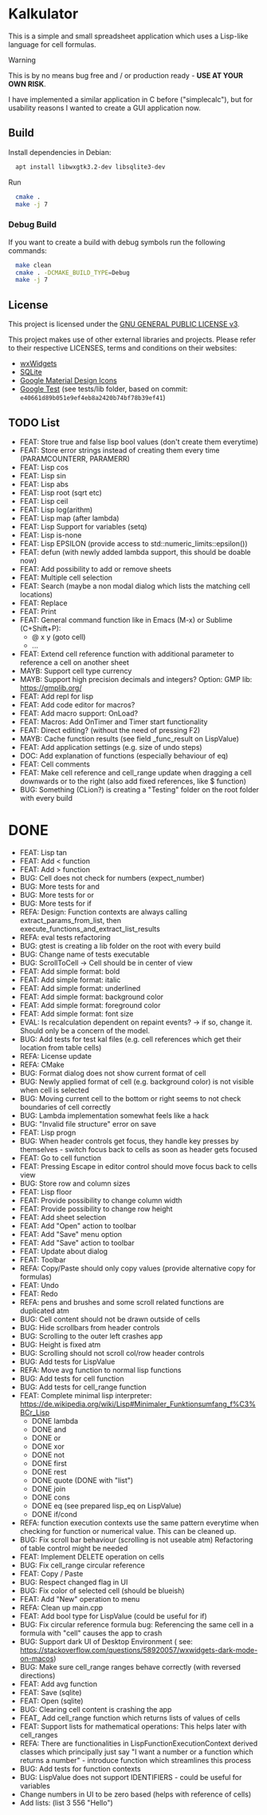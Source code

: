 # Kalkulator

This is a simple and small spreadsheet application which uses a Lisp-like language for cell formulas.

> [!WARNING]
> This is by no means bug free and / or production ready - **USE AT YOUR OWN RISK**.

I have implemented a similar application in C before ("simplecalc"), but for usability reasons I wanted to create a GUI
application now.

## Build

Install dependencies in Debian:

``` sh
  apt install libwxgtk3.2-dev libsqlite3-dev
```

Run

``` sh
  cmake .
  make -j 7
```

### Debug Build

If you want to create a build with debug symbols run the following commands:

``` sh
  make clean
  cmake . -DCMAKE_BUILD_TYPE=Debug
  make -j 7
```

## License

This project is licensed under the [GNU GENERAL PUBLIC LICENSE v3](https://www.gnu.org/licenses/gpl-3.0.txt).

This project makes use of other external libraries and projects. Please refer to their respective LICENSES, terms and
conditions on their websites:

- [wxWidgets](https://www.wxwidgets.org/)
- [SQLite](https://www.sqlite.org/index.html)
- [Google Material Design Icons](https://github.com/google/material-design-icons)
- [Google Test](https://github.com/google/googletest) (see tests/lib folder, based on
  commit: `e40661d89b051e9ef4eb8a2420b74bf78b39ef41`)

## TODO List

- FEAT: Store true and false lisp bool values (don't create them everytime)
- FEAT: Store error strings instead of creating them every time (PARAMCOUNTERR, PARAMERR)
- FEAT: Lisp cos
- FEAT: Lisp sin
- FEAT: Lisp abs
- FEAT: Lisp root (sqrt etc)
- FEAT: Lisp ceil
- FEAT: Lisp log(arithm)
- FEAT: Lisp map (after lambda)
- FEAT: Lisp Support for variables (setq)
- FEAT: Lisp is-none
- FEAT: Lisp EPSILON (provide access to std::numeric_limits<double>::epsilon())
- FEAT: defun (with newly added lambda support, this should be doable now)
- FEAT: Add possibility to add or remove sheets
- FEAT: Multiple cell selection
- FEAT: Search (maybe a non modal dialog which lists the matching cell locations)
- FEAT: Replace
- FEAT: Print
- FEAT: General command function like in Emacs (M-x) or Sublime (C+Shift+P):
    - @ x y (goto cell)
    - ...
- FEAT: Extend cell reference function with additional parameter to reference a cell on another sheet
- MAYB: Support cell type currency
- MAYB: Support high precision decimals and integers? Option: GMP lib: https://gmplib.org/
- FEAT: Add repl for lisp
- FEAT: Add code editor for macros?
- FEAT: Add macro support: OnLoad?
- FEAT: Macros: Add OnTimer and Timer start functionality
- FEAT: Direct editing? (without the need of pressing F2)
- MAYB: Cache function results (see field _func_result on LispValue)
- FEAT: Add application settings (e.g. size of undo steps)
- DOC: Add explanation of functions (especially behaviour of eq)
- FEAT: Cell comments
- FEAT: Make cell reference and cell_range update when dragging a cell downwards or to the right (also add fixed
  references, like $ function)
- BUG: Something (CLion?) is creating a "Testing" folder on the root folder with every build

# DONE

- FEAT: Lisp tan
- FEAT: Add < function
- FEAT: Add > function
- BUG: Cell does not check for numbers (expect_number)
- BUG: More tests for and
- BUG: More tests for or
- BUG: More tests for if
- REFA: Design: Function contexts are always calling extract_params_from_list, then
  execute_functions_and_extract_list_results
- REFA: eval tests refactoring
- BUG: gtest is creating a lib folder on the root with every build
- BUG: Change name of tests executable
- BUG: ScrollToCell -> Cell should be in center of view
- FEAT: Add simple format: bold
- FEAT: Add simple format: italic
- FEAT: Add simple format: underlined
- FEAT: Add simple format: background color
- FEAT: Add simple format: foreground color
- FEAT: Add simple format: font size
- EVAL: Is recalculation dependent on repaint events? -> if so, change it. Should only be a concern of the model.
- BUG: Add tests for test kal files (e.g. cell references which get their location from table cells)
- REFA: License update
- REFA: CMake
- BUG: Format dialog does not show current format of cell
- BUG: Newly applied format of cell (e.g. background color) is not visible when cell is selected
- BUG: Moving current cell to the bottom or right seems to not check boundaries of cell correctly
- BUG: Lambda implementation somewhat feels like a hack
- BUG: "Invalid file structure" error on save
- FEAT: Lisp progn
- BUG: When header controls get focus, they handle key presses by themselves - switch focus back to cells as soon as
  header gets focused
- FEAT: Go to cell function
- FEAT: Pressing Escape in editor control should move focus back to cells view
- BUG: Store row and column sizes
- FEAT: Lisp floor
- FEAT: Provide possibility to change column width
- FEAT: Provide possibility to change row height
- FEAT: Add sheet selection
- FEAT: Add "Open" action to toolbar
- FEAT: Add "Save" menu option
- FEAT: Add "Save" action to toolbar
- FEAT: Update about dialog
- FEAT: Toolbar
- REFA: Copy/Paste should only copy values (provide alternative copy for formulas)
- FEAT: Undo
- FEAT: Redo
- REFA: pens and brushes and some scroll related functions are duplicated atm
- BUG: Cell content should not be drawn outside of cells
- BUG: Hide scrollbars from header controls
- BUG: Scrolling to the outer left crashes app
- BUG: Height is fixed atm
- BUG: Scrolling should not scroll col/row header controls
- BUG: Add tests for LispValue
- REFA: Move avg function to normal lisp functions
- BUG: Add tests for cell function
- BUG: Add tests for cell_range function
- FEAT: Complete minimal lisp interpreter: https://de.wikipedia.org/wiki/Lisp#Minimaler_Funktionsumfang_f%C3%BCr_Lisp
    - DONE lambda
    - DONE and
    - DONE or
    - DONE xor
    - DONE not
    - DONE first
    - DONE rest
    - DONE quote (DONE with "list")
    - DONE join
    - DONE cons
    - DONE eq (see prepared lisp_eq on LispValue)
    - DONE if/cond
- REFA: function execution contexts use the same pattern everytime when checking for function or numerical value. This
  can be cleaned up.
- BUG: Fix scroll bar behaviour (scrolling is not useable atm)
  Refactoring of table control might be needed
- FEAT: Implement DELETE operation on cells
- BUG: Fix cell_range circular reference
- FEAT: Copy / Paste
- BUG: Respect changed flag in UI
- BUG: Fix color of selected cell (should be blueish)
- FEAT: Add "New" operation to menu
- REFA: Clean up main.cpp
- FEAT: Add bool type for LispValue (could be useful for if)
- BUG: Fix circular reference formula bug: Referencing the same cell in a formula with "cell" causes the app to crash
- BUG: Support dark UI of Desktop Environment (
  see: https://stackoverflow.com/questions/58920057/wxwidgets-dark-mode-on-macos)
- BUG: Make sure cell_range ranges behave correctly  (with reversed directions)
- FEAT: Add avg function
- FEAT: Save (sqlite)
- FEAT: Open (sqlite)
- BUG: Clearing cell content is crashing the app
- FEAT_ Add cell_range function which returns lists of values of cells
- FEAT: Support lists for mathematical operations: This helps later with cell_ranges
- REFA: There are functionalities in LispFunctionExecutionContext derived classes which principally just say "I want a
  number or a function which returns a number" - introduce function which streamlines this process
- BUG: Add tests for function contexts
- BUG: LispValue does not support IDENTIFIERS - could be useful for variables
- Change numbers in UI to be zero based (helps with reference of cells)
- Add lists: (list 3 556 "Hello")
